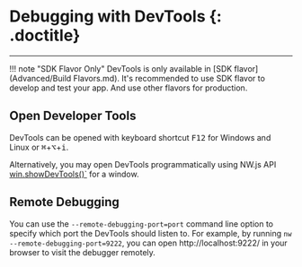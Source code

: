 # Debugging with DevTools {: .doctitle}
---

!!! note "SDK Flavor Only"
    DevTools is only available in [SDK flavor](Advanced/Build Flavors.md). It's recommended to use SDK flavor to develop and test your app. And use other flavors for production.

## Open Developer Tools

DevTools can be opened with keyboard shortcut <kbd>F12</kbd> for Windows and Linux or <kbd>&#8984;</kbd>+<kbd>&#8997;</kbd>+<kbd>i</kbd>.

Alternatively, you may open DevTools programmatically using NW.js API [win.showDevTools()`](../References/Window.md##winshowdevtoolsiframe-headless-callback) for a window.

## Remote Debugging

You can use the `--remote-debugging-port=port` command line option to specify which port the DevTools should listen to. For example, by running `nw --remote-debugging-port=9222`, you can open http://localhost:9222/ in your browser to visit the debugger remotely.

